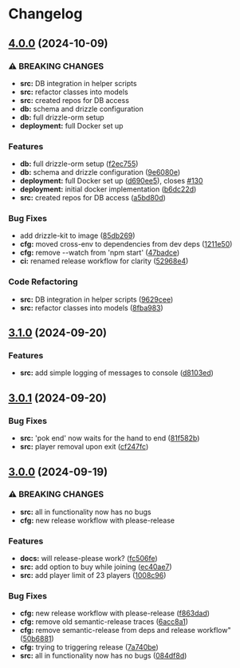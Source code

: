 # Changelog

## [4.0.0](https://github.com/doper1/POK/compare/v3.1.0...v4.0.0) (2024-10-09)


### ⚠ BREAKING CHANGES

* **src:** DB integration in helper scripts
* **src:** refactor classes into models
* **src:** created repos for DB access
* **db:** schema and drizzle configuration
* **db:** full drizzle-orm setup
* **deployment:** full Docker set up

### Features

* **db:** full drizzle-orm setup ([f2ec755](https://github.com/doper1/POK/commit/f2ec755955675e0734180db9b98f58d333481454))
* **db:** schema and drizzle configuration ([9e6080e](https://github.com/doper1/POK/commit/9e6080e1eb8ed6f03c5f169bf6ad33b8dee40125))
* **deployment:** full Docker set up ([d690ee5](https://github.com/doper1/POK/commit/d690ee5ef972b19ee1709bacf887aaf98fdd5bac)), closes [#130](https://github.com/doper1/POK/issues/130)
* **deployment:** initial docker implementation ([b6dc22d](https://github.com/doper1/POK/commit/b6dc22d0b454b0e3a2124fe6a0a1539eba898a21))
* **src:** created repos for DB access ([a5bd80d](https://github.com/doper1/POK/commit/a5bd80db034aea0c76990c483c0192008ea3b662))


### Bug Fixes

* add drizzle-kit to image ([85db269](https://github.com/doper1/POK/commit/85db269f697c7d581b9654be01540ded013a979d))
* **cfg:** moved cross-env to dependencies from dev deps ([1211e50](https://github.com/doper1/POK/commit/1211e503f858ad4f4b63ae90e40c6e04a2c1e1ec))
* **cfg:** remove --watch from 'npm start' ([47badce](https://github.com/doper1/POK/commit/47badce656a3d3dc408a445f59184404e58ab384))
* **ci:** renamed release workflow for clarity ([52968e4](https://github.com/doper1/POK/commit/52968e4d45fe4349231863335dc390953a730678))


### Code Refactoring

* **src:** DB integration in helper scripts ([9629cee](https://github.com/doper1/POK/commit/9629ceeb64ec614b7ce8f069361b82d75d594b65))
* **src:** refactor classes into models ([8fba983](https://github.com/doper1/POK/commit/8fba983a7face9f38bb6837e7aa60053e209fc62))

## [3.1.0](https://github.com/doper1/POK/compare/v3.0.1...v3.1.0) (2024-09-20)


### Features

* **src:** add simple logging of messages to console ([d8103ed](https://github.com/doper1/POK/commit/d8103edd69889ea3ef5cc1ff776fa5c33a2341c9))

## [3.0.1](https://github.com/doper1/POK/compare/v3.0.0...v3.0.1) (2024-09-20)


### Bug Fixes

* **src:** 'pok end' now waits for the hand to end ([81f582b](https://github.com/doper1/POK/commit/81f582b7f38f464c5cae7569e6221322ead12c97))
* **src:** player removal upon exit ([cf247fc](https://github.com/doper1/POK/commit/cf247fcc0d6362baa8cb0e7a23a1eb2214b68f1c))

## [3.0.0](https://github.com/doper1/POK/compare/v2.0.0...v3.0.0) (2024-09-19)


### ⚠ BREAKING CHANGES

* **src:** all in functionality now has no bugs
* **cfg:** new release workflow with please-release

### Features

* **docs:** will release-please work? ([fc506fe](https://github.com/doper1/POK/commit/fc506fe477340bc44d206c91afe7934df72eece6))
* **src:** add option to buy while joining ([ec40ae7](https://github.com/doper1/POK/commit/ec40ae749cbbd97d353a2de180a1647910435ec4))
* **src:** add player limit of 23 players ([1008c96](https://github.com/doper1/POK/commit/1008c96005717ec59c405d430582797692ae9494))


### Bug Fixes

* **cfg:** new release workflow with please-release ([f863dad](https://github.com/doper1/POK/commit/f863dade6cd9b2d1a9f057d4afef2f484c0d9885))
* **cfg:** remove old semantic-release traces ([6acc8a1](https://github.com/doper1/POK/commit/6acc8a173c3d7d97dfb6aea87a55b635c8ec1d6e))
* **cfg:** remove semantic-release from deps and release workflow" ([50b6881](https://github.com/doper1/POK/commit/50b688186656c0decb99c0a9edf6bfc0699a84ec))
* **cfg:** trying to triggering release ([7a740be](https://github.com/doper1/POK/commit/7a740beca2c0c2a4973722add17999869aaa8dfa))
* **src:** all in functionality now has no bugs ([084df8d](https://github.com/doper1/POK/commit/084df8d294a8b2cf47e8a61aebc2fa61f43ec6e2))
